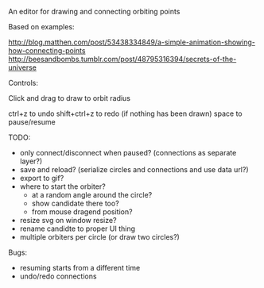 An editor for drawing and connecting orbiting points

Based on examples:

http://blog.matthen.com/post/53438334849/a-simple-animation-showing-how-connecting-points
http://beesandbombs.tumblr.com/post/48795316394/secrets-of-the-universe


Controls:

Click and drag to draw to orbit radius

ctrl+z to undo
shift+ctrl+z to redo (if nothing has been drawn)
space to pause/resume


TODO:

* only connect/disconnect when paused? (connections as separate layer?)
* save and reload? (serialize circles and connections and use data url?)
* export to gif?
* where to start the orbiter?
  * at a random angle around the circle?
  * show candidate there too?
  * from mouse dragend position?
* resize svg on window resize?
* rename candidte to proper UI thing
* multiple orbiters per circle (or draw two circles?)

Bugs:

* resuming starts from a different time
* undo/redo connections
